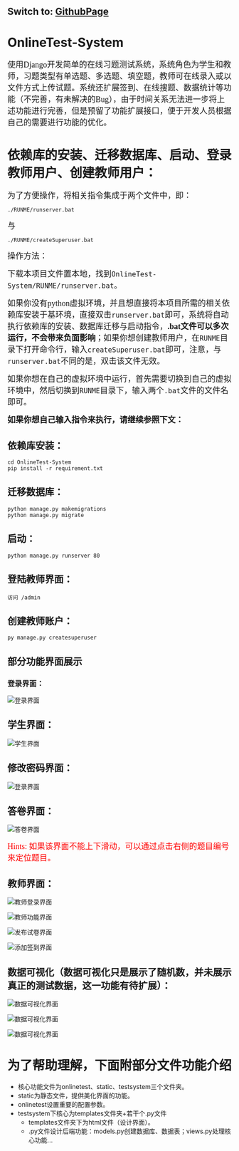 ## Switch to: [GithubPage](https://wangxl12.github.io/OnlineTest-System/)
# OnlineTest-System
<font face="楷体" size=4>使用Django开发简单的在线习题测试系统，系统角色为学生和教师，习题类型有单选题、多选题、填空题，教师可在线录入或以文件方式上传试题。系统还扩展签到、在线搜题、数据统计等功能（不完善，有未解决的Bug），由于时间关系无法进一步将上述功能进行完善，但是预留了功能扩展接口，便于开发人员根据自己的需要进行功能的优化。</font>

# 依赖库的安装、迁移数据库、启动、登录教师用户、创建教师用户：

<font face="楷体" size=4>为了方便操作，将相关指令集成于两个文件中，即：</font>

`./RUNME/runserver.bat`

<font face="楷体" size=4>与</font>

`./RUNME/createSuperuser.bat`

<font face="楷体" size=4>操作方法：</font>

<font face="楷体" size=4>下载本项目文件置本地，找到`OnlineTest-System/RUNME/runserver.bat`。</font>

<font face="楷体" size=4>如果你没有python虚拟环境，并且想直接将本项目所需的相关依赖库安装于基环境，直接双击`runserver.bat`即可，系统将自动执行依赖库的安装、数据库迁移与启动指令，**.bat文件可以多次运行，不会带来负面影响**；如果你想创建教师用户，在`RUNME`目录下打开命令行，输入`createSuperuser.bat`即可，注意，与`runserver.bat`不同的是，双击该文件无效。</font>

<font face="楷体" size=4>如果你想在自己的虚拟环境中运行，首先需要切换到自己的虚拟环境中，然后切换到`RUNME`目录下，输入两个`.bat`文件的文件名即可。</font>

<font face="楷体" size=4>**如果你想自己输入指令来执行，请继续参照下文：**</font>

## 依赖库安装：

```shell
cd OnlineTest-System
pip install -r requirement.txt
```

## 迁移数据库：

```shell
python manage.py makemigrations
python manage.py migrate
```

## 启动：

```shell
python manage.py runserver 80
```

## 登陆教师界面：

```shell
访问 /admin
```

## 创建教师账户：

```shell
py manage.py createsuperuser
```

## 部分功能界面展示

### 登录界面：

![登录界面](./imgs/登录界面.png#pic_center)

## 学生界面：

![学生界面](./imgs/学生界面.png#pic_center)

## 修改密码界面：

![登录界面](./imgs/修改密码界面.png#pic_center)

## 答卷界面：

![答卷界面](./imgs/答卷界面.png#pic_center)

<font face="楷体" color=red size=4>Hints: 如果该界面不能上下滑动，可以通过点击右侧的题目编号来定位题目。</font>

## 教师界面：

![教师登录界面](./imgs/教师登录界面.png#pic_center)

![教师功能界面](./imgs/教师功能界面.png#pic_center)

![发布试卷界面](./imgs/发布试卷界面.png#pic_center)

![添加签到界面](./imgs/添加签到界面.png#pic_center)

## 数据可视化（数据可视化只是展示了随机数，并未展示真正的测试数据，这一功能有待扩展）：

![数据可视化界面](./imgs/数据可视化1.png#pic_center)

![数据可视化界面](./imgs/数据可视化2.png#pic_center)

![数据可视化界面](./imgs/数据可视化3.png#pic_center)

# 为了帮助理解，下面附部分文件功能介绍

- 核心功能文件为onlinetest、static、testsystem三个文件夹。
- static为静态文件，提供美化界面的功能。
- onlinetest设置重要的配置参数。
- testsystem下核心为templates文件夹+若干个.py文件
  - templates文件夹下为html文件（设计界面）。
  - .py文件设计后端功能：models.py创建数据库、数据表；views.py处理核心功能...
